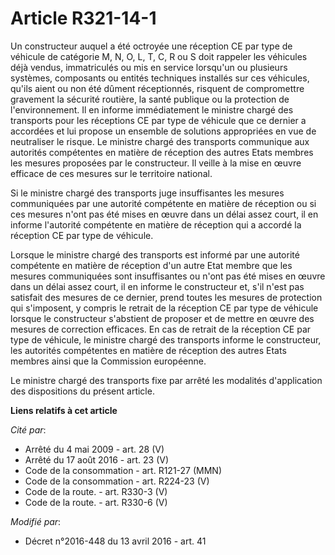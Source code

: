 # Article R321-14-1

Un constructeur auquel a été octroyée une réception CE par type de véhicule      de catégorie M, N, O, L, T, C, R ou S doit
rappeler les véhicules déjà vendus, immatriculés ou mis en service lorsqu'un ou plusieurs systèmes, composants ou entités
techniques installés sur ces véhicules, qu'ils aient ou non été dûment réceptionnés, risquent de compromettre gravement la
sécurité routière, la santé publique ou la protection de l'environnement. Il en informe immédiatement le ministre chargé des
transports pour les réceptions CE par type de véhicule que ce dernier a accordées et lui propose un ensemble de solutions
appropriées en vue de neutraliser le risque. Le ministre chargé des transports communique aux autorités compétentes en
matière de réception des autres Etats membres les mesures proposées par le constructeur. Il veille à la mise en œuvre
efficace de ces mesures sur le territoire national. 

Si le ministre chargé des transports juge insuffisantes les mesures communiquées par une autorité compétente en matière de
réception ou si ces mesures n'ont pas été mises en œuvre dans un délai assez court, il en informe l'autorité compétente en
matière de réception qui a accordé la réception CE par type de véhicule. 

Lorsque le ministre chargé des transports est informé par une autorité compétente en matière de réception d'un autre Etat
membre que les mesures communiquées sont insuffisantes ou n'ont pas été mises en œuvre dans un délai assez court, il en
informe le constructeur et, s'il n'est pas satisfait des mesures de ce dernier, prend toutes les mesures de protection qui
s'imposent, y compris le retrait de la réception CE par type de véhicule lorsque le constructeur s'abstient de proposer et de
mettre en œuvre des mesures de correction efficaces. En cas de retrait de la réception CE par type de véhicule, le ministre
chargé des transports informe le constructeur, les autorités compétentes en matière de réception des autres Etats membres
ainsi que la Commission européenne. 

Le ministre chargé des transports fixe par arrêté les modalités d'application des dispositions du présent article.

**Liens relatifs à cet article**

_Cité par_:

  - Arrêté du 4 mai 2009 - art. 28 (V)
  - Arrêté du 17 août 2016 - art. 23 (V)
  - Code de la consommation - art. R121-27 (MMN)
  - Code de la consommation - art. R224-23 (V)
  - Code de la route. - art. R330-3 (V)
  - Code de la route. - art. R330-6 (V)

_Modifié par_:

  - Décret n°2016-448 du 13 avril 2016 - art. 41
